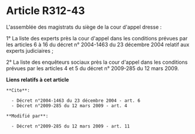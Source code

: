 # Article R312-43

L'assemblée des magistrats du siège de la cour d'appel dresse : 

1° La liste des experts près la cour d'appel dans les conditions prévues par les articles 6 à 16 du décret n° 2004-1463 du 23
décembre 2004 relatif aux experts judiciaires ; 

2° La liste des enquêteurs sociaux près la cour d'appel dans les conditions prévues par les articles 4 et 5 du décret n°
2009-285 du 12 mars 2009.

**Liens relatifs à cet article**

	**Cite**:

	  - Décret n°2004-1463 du 23 décembre 2004 - art. 6
	  - Décret n°2009-285 du 12 mars 2009 - art. 4

	**Modifié par**:

	  - Décret n°2009-285 du 12 mars 2009 - art. 11
